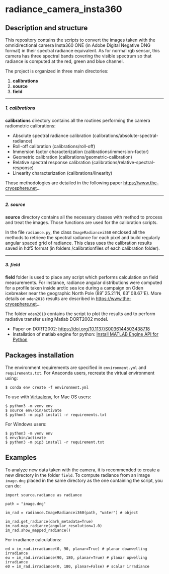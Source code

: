 # radiance_camera_insta360 
## Description and structure
This repository contains the scripts to convert the images taken with the omnidirectional camera Insta360 ONE 
(in Adobe Digital Negative DNG format) in their spectral radiance equivalent. As for normal rgb sensor, this camera
has three spectral bands covering the visible spectrum so that radiance is computed at the red, green and blue channel. 
 
The project is organized in three main directories:
1. **calibrations**
2. **source**
3. **field**

***
##### 1. calibrations
**calibrations** directory contains all the routines performing the camera radiometric calibrations:

 - Absolute spectral radiance calibration (calibrations/absolute-spectral-radiance)
 - Roll-off calibration (calibrations/roll-off)
 - Immersion factor characterization (calibrations/immersion-factor)
 - Geometric calibration (calibrations/geometric-calibration)
 - Relative spectral response calibration (calibrations/relative-spectral-response)
 - Linearity characterization (calibrations/linearity)

Those methodologies are detailed in the following paper https://www.the-cryosphere.net...

***
##### 2. source
**source** directory contains all the necessary classes with method to process and treat the images. Those functions
are used for the calibration scripts. 

In the file `radiance.py`, the class `ImageRadiancei360` enclosed all the methods
to retrieve the spectral radiance for each pixel and build regularly angular spaced grid of radiance. This class uses
the calibration results saved in hdf5 format (in folders /calibrationfiles of each calibration folder).

***
##### 3. field
**field** folder is used to place any script which performs calculation on field measurements. For instance, radiance 
angular distributions were computed for a profile taken inside arctic sea ice during a campaign on Oden icebreaker near 
the geographic North Pole (89˚ 25.21'N, 63˚ 08.67'E). More details on `oden2018` results are described in 
https://www.the-cryosphere.net...


The folder `oden2018` contains the script to plot the results and to perform radiative transfer using Matlab DORT2002 
model.
 
- Paper on DORT2002: https://doi.org/10.1137/S0036144503438718
- Installation of matlab engine for python: [Install MATLAB Engine API for Python](https://www.mathworks.com/help/matlab/matlab_external/install-the-matlab-engine-for-python.html)

## Packages installation
The environment requirements are specified in `environment.yml` and `requirements.txt`. For Anaconda users, recreate the 
virtual environment using:
```
$ conda env create -f environment.yml
``` 

To use with [Virtualenv](https://virtualenv.pypa.io/en/latest/), for Mac OS users:

```
$ python3 -m venv env
$ source env/bin/activate
$ python3 -m pip3 install -r requirements.txt
``` 
For Windows users:

~~~~
$ python3 -m venv env
$ env/bin/activate
$ python3 -m pip3 install -r requirement.txt
~~~~

## Examples
To analyze new data taken with the camera, it is recommended to create a new directory in the folder `field`. To compute 
radiance from an image `image.dng` placed in the same directory as the one containing the script, you can do:
```
import source.radiance as radiance

path = "image.dng"

im_rad = radiance.ImageRadiancei360(path, "water") # object

im_rad.get_radiance(dark_metadata=True)
im_rad.map_radiance(angular_resolution=1.0)
im_rad.show_mapped_radiance()
``` 

For irradiance calculations:

```
ed = im_rad.irradiance(0, 90, planar=True) # planar downwelling irradiance
eu = im_rad.irradiance(90, 180, planar=True) # planar upwelling irradiance
e0 = im_rad.irradiance(0, 180, planar=False) # scalar irradiance
``` 